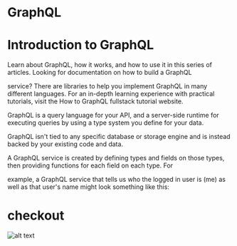 # GraphQL

# Introduction to GraphQL

Learn about GraphQL, how it works, and how to use it in this series of articles. Looking for documentation on how to build a GraphQL

service? There are libraries to help you implement GraphQL in many different languages. For an in-depth learning experience with practical
tutorials, visit the How to GraphQL fullstack tutorial website.


GraphQL is a query language for your API, and a server-side runtime for executing queries by using a type system you define for your data.

GraphQL isn't tied to any specific database or storage engine and is instead backed by your existing code and data.


A GraphQL service is created by defining types and fields on those types, then providing functions for each field on each type. For

example, a GraphQL service that tells us who the logged in user is (me) as well as that user's name might look something like this:

# checkout 

![alt text](https://venturebeat.com/wp-content/uploads/2019/06/4f44eef2-5673-43e5-808c-0e215a3855c9.png?fit=800%2C498&strip=all)
